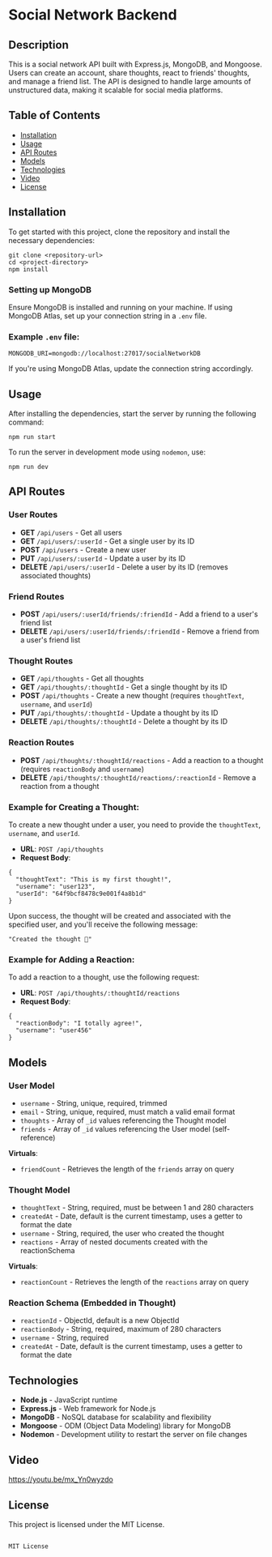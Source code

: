 # Social Network Backend

## Description

This is a social network API built with Express.js, MongoDB, and Mongoose. Users can create an account, share thoughts, react to friends' thoughts, and manage a friend list. The API is designed to handle large amounts of unstructured data, making it scalable for social media platforms.

## Table of Contents

- [Installation](#installation)
- [Usage](#usage)
- [API Routes](#api-routes)
- [Models](#models)
- [Technologies](#technologies)
- [Video](#video)
- [License](#license)

## Installation

To get started with this project, clone the repository and install the necessary dependencies:

```
git clone <repository-url>
cd <project-directory>
npm install
```

### Setting up MongoDB

Ensure MongoDB is installed and running on your machine. If using MongoDB Atlas, set up your connection string in a `.env` file.

### Example `.env` file:
```
MONGODB_URI=mongodb://localhost:27017/socialNetworkDB
```

If you're using MongoDB Atlas, update the connection string accordingly.

## Usage

After installing the dependencies, start the server by running the following command:

```
npm run start
```

To run the server in development mode using `nodemon`, use:

```
npm run dev
```

## API Routes

### User Routes

- **GET** `/api/users` - Get all users
- **GET** `/api/users/:userId` - Get a single user by its ID
- **POST** `/api/users` - Create a new user
- **PUT** `/api/users/:userId` - Update a user by its ID
- **DELETE** `/api/users/:userId` - Delete a user by its ID (removes associated thoughts)

### Friend Routes

- **POST** `/api/users/:userId/friends/:friendId` - Add a friend to a user's friend list
- **DELETE** `/api/users/:userId/friends/:friendId` - Remove a friend from a user's friend list

### Thought Routes

- **GET** `/api/thoughts` - Get all thoughts
- **GET** `/api/thoughts/:thoughtId` - Get a single thought by its ID
- **POST** `/api/thoughts` - Create a new thought (requires `thoughtText`, `username`, and `userId`)
- **PUT** `/api/thoughts/:thoughtId` - Update a thought by its ID
- **DELETE** `/api/thoughts/:thoughtId` - Delete a thought by its ID

### Reaction Routes

- **POST** `/api/thoughts/:thoughtId/reactions` - Add a reaction to a thought (requires `reactionBody` and `username`)
- **DELETE** `/api/thoughts/:thoughtId/reactions/:reactionId` - Remove a reaction from a thought

### Example for Creating a Thought:

To create a new thought under a user, you need to provide the `thoughtText`, `username`, and `userId`.

- **URL**: `POST /api/thoughts`
- **Request Body**:
```
{
  "thoughtText": "This is my first thought!",
  "username": "user123",
  "userId": "64f9bcf8478c9e001f4a8b1d"
}
```

Upon success, the thought will be created and associated with the specified user, and you'll receive the following message:
```
"Created the thought 🎉"
```

### Example for Adding a Reaction:

To add a reaction to a thought, use the following request:

- **URL**: `POST /api/thoughts/:thoughtId/reactions`
- **Request Body**:
```
{
  "reactionBody": "I totally agree!",
  "username": "user456"
}
```

## Models

### User Model

- `username` - String, unique, required, trimmed
- `email` - String, unique, required, must match a valid email format
- `thoughts` - Array of `_id` values referencing the Thought model
- `friends` - Array of `_id` values referencing the User model (self-reference)

**Virtuals**:

- `friendCount` - Retrieves the length of the `friends` array on query

### Thought Model

- `thoughtText` - String, required, must be between 1 and 280 characters
- `createdAt` - Date, default is the current timestamp, uses a getter to format the date
- `username` - String, required, the user who created the thought
- `reactions` - Array of nested documents created with the reactionSchema

**Virtuals**:

- `reactionCount` - Retrieves the length of the `reactions` array on query

### Reaction Schema (Embedded in Thought)

- `reactionId` - ObjectId, default is a new ObjectId
- `reactionBody` - String, required, maximum of 280 characters
- `username` - String, required
- `createdAt` - Date, default is the current timestamp, uses a getter to format the date

## Technologies

- **Node.js** - JavaScript runtime
- **Express.js** - Web framework for Node.js
- **MongoDB** - NoSQL database for scalability and flexibility
- **Mongoose** - ODM (Object Data Modeling) library for MongoDB
- **Nodemon** - Development utility to restart the server on file changes

## Video
https://youtu.be/mx_Yn0wyzdo

## License

This project is licensed under the MIT License.

```

MIT License
```
